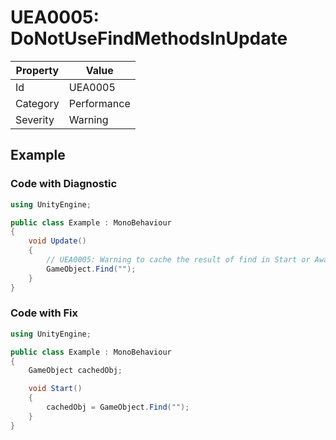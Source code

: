 # UEA0005: DoNotUseFindMethodsInUpdate

| Property | Value         |
| -------- | ------------- |
| Id       | UEA0005       |
| Category | Performance   |
| Severity | Warning       |

## Example

### Code with Diagnostic

```csharp
using UnityEngine;

public class Example : MonoBehaviour
{
    void Update()
    {
        // UEA0005: Warning to cache the result of find in Start or Awake
        GameObject.Find("");
    }
}
```

### Code with Fix


```csharp
using UnityEngine;

public class Example : MonoBehaviour
{
    GameObject cachedObj;

    void Start()
    {
        cachedObj = GameObject.Find("");
    }
}
```